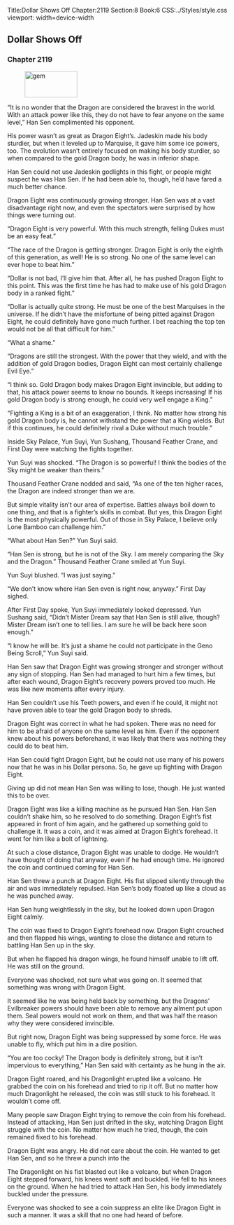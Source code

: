 Title:Dollar Shows Off 
Chapter:2119 
Section:8 
Book:6 
CSS:../Styles/style.css 
viewport: width=device-width
  
## Dollar Shows Off
### Chapter 2119
  
<figure>
	<img src="../Images/gem.gif" alt="gem" id="gem" width="120" height="60" />
</figure>
  

  
“It is no wonder that the Dragon are considered the bravest in the world. With an attack power like this, they do not have to fear anyone on the same level,” Han Sen complimented his opponent.

His power wasn’t as great as Dragon Eight’s. Jadeskin made his body sturdier, but when it leveled up to Marquise, it gave him some ice powers, too. The evolution wasn’t entirely focused on making his body sturdier, so when compared to the gold Dragon body, he was in inferior shape.

Han Sen could not use Jadeskin godlights in this fight, or people might suspect he was Han Sen. If he had been able to, though, he’d have fared a much better chance.

Dragon Eight was continuously growing stronger. Han Sen was at a vast disadvantage right now, and even the spectators were surprised by how things were turning out.

“Dragon Eight is very powerful. With this much strength, felling Dukes must be an easy feat.”

“The race of the Dragon is getting stronger. Dragon Eight is only the eighth of this generation, as well! He is so strong. No one of the same level can ever hope to beat him.”

“Dollar is not bad, I’ll give him that. After all, he has pushed Dragon Eight to this point. This was the first time he has had to make use of his gold Dragon body in a ranked fight.”

“Dollar is actually quite strong. He must be one of the best Marquises in the universe. If he didn’t have the misfortune of being pitted against Dragon Eight, he could definitely have gone much further. I bet reaching the top ten would not be all that difficult for him.”

“What a shame.”

“Dragons are still the strongest. With the power that they wield, and with the addition of gold Dragon bodies, Dragon Eight can most certainly challenge Evil Eye.”

“I think so. Gold Dragon body makes Dragon Eight invincible, but adding to that, his attack power seems to know no bounds. It keeps increasing! If his gold Dragon body is strong enough, he could very well engage a King.”

“Fighting a King is a bit of an exaggeration, I think. No matter how strong his gold Dragon body is, he cannot withstand the power that a King wields. But if this continues, he could definitely rival a Duke without much trouble.”

Inside Sky Palace, Yun Suyi, Yun Sushang, Thousand Feather Crane, and First Day were watching the fights together.

Yun Suyi was shocked. “The Dragon is so powerful! I think the bodies of the Sky might be weaker than theirs.”

Thousand Feather Crane nodded and said, “As one of the ten higher races, the Dragon are indeed stronger than we are.

But simple vitality isn’t our area of expertise. Battles always boil down to one thing, and that is a fighter’s skills in combat. But yes, this Dragon Eight is the most physically powerful. Out of those in Sky Palace, I believe only Lone Bamboo can challenge him.”

“What about Han Sen?” Yun Suyi said.

“Han Sen is strong, but he is not of the Sky. I am merely comparing the Sky and the Dragon.” Thousand Feather Crane smiled at Yun Suyi.

Yun Suyi blushed. “I was just saying.”

“We don’t know where Han Sen even is right now, anyway.” First Day sighed.

After First Day spoke, Yun Suyi immediately looked depressed. Yun Sushang said, “Didn’t Mister Dream say that Han Sen is still alive, though? Mister Dream isn’t one to tell lies. I am sure he will be back here soon enough.”

“I know he will be. It’s just a shame he could not participate in the Geno Being Scroll,” Yun Suyi said.

Han Sen saw that Dragon Eight was growing stronger and stronger without any sign of stopping. Han Sen had managed to hurt him a few times, but after each wound, Dragon Eight’s recovery powers proved too much. He was like new moments after every injury.

Han Sen couldn’t use his Teeth powers, and even if he could, it might not have proven able to tear the gold Dragon body to shreds.

Dragon Eight was correct in what he had spoken. There was no need for him to be afraid of anyone on the same level as him. Even if the opponent knew about his powers beforehand, it was likely that there was nothing they could do to beat him.

Han Sen could fight Dragon Eight, but he could not use many of his powers now that he was in his Dollar persona. So, he gave up fighting with Dragon Eight.

Giving up did not mean Han Sen was willing to lose, though. He just wanted this to be over.

Dragon Eight was like a killing machine as he pursued Han Sen. Han Sen couldn’t shake him, so he resolved to do something. Dragon Eight’s fist appeared in front of him again, and he gathered up something gold to challenge it. It was a coin, and it was aimed at Dragon Eight’s forehead. It went for him like a bolt of lightning.

At such a close distance, Dragon Eight was unable to dodge. He wouldn’t have thought of doing that anyway, even if he had enough time. He ignored the coin and continued coming for Han Sen.

Han Sen threw a punch at Dragon Eight. His fist slipped silently through the air and was immediately repulsed. Han Sen’s body floated up like a cloud as he was punched away.

Han Sen hung weightlessly in the sky, but he looked down upon Dragon Eight calmly.

The coin was fixed to Dragon Eight’s forehead now. Dragon Eight crouched and then flapped his wings, wanting to close the distance and return to battling Han Sen up in the sky.

But when he flapped his dragon wings, he found himself unable to lift off. He was still on the ground.

Everyone was shocked, not sure what was going on. It seemed that something was wrong with Dragon Eight.

It seemed like he was being held back by something, but the Dragons’ Evilbreaker powers should have been able to remove any ailment put upon them. Seal powers would not work on them, and that was half the reason why they were considered invincible.

But right now, Dragon Eight was being suppressed by some force. He was unable to fly, which put him in a dire position.

“You are too cocky! The Dragon body is definitely strong, but it isn’t impervious to everything,” Han Sen said with certainty as he hung in the air.

Dragon Eight roared, and his Dragonlight erupted like a volcano. He grabbed the coin on his forehead and tried to rip it off. But no matter how much Dragonlight he released, the coin was still stuck to his forehead. It wouldn’t come off.

Many people saw Dragon Eight trying to remove the coin from his forehead. Instead of attacking, Han Sen just drifted in the sky, watching Dragon Eight struggle with the coin. No matter how much he tried, though, the coin remained fixed to his forehead.

Dragon Eight was angry. He did not care about the coin. He wanted to get Han Sen, and so he threw a punch into the

The Dragonlight on his fist blasted out like a volcano, but when Dragon Eight stepped forward, his knees went soft and buckled. He fell to his knees on the ground. When he had tried to attack Han Sen, his body immediately buckled under the pressure.

Everyone was shocked to see a coin suppress an elite like Dragon Eight in such a manner. It was a skill that no one had heard of before.